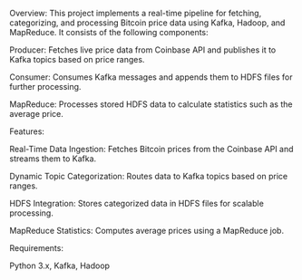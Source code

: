 Overview:
This project implements a real-time pipeline for fetching, categorizing, and processing Bitcoin price data using Kafka, Hadoop, and MapReduce. It consists of the following components:

Producer: Fetches live price data from Coinbase API and publishes it to Kafka topics based on price ranges.

Consumer: Consumes Kafka messages and appends them to HDFS files for further processing.

MapReduce: Processes stored HDFS data to calculate statistics such as the average price.

Features:

Real-Time Data Ingestion: Fetches Bitcoin prices from the Coinbase API and streams them to Kafka.

Dynamic Topic Categorization: Routes data to Kafka topics based on price ranges.

HDFS Integration: Stores categorized data in HDFS files for scalable processing.

MapReduce Statistics: Computes average prices using a MapReduce job.


Requirements:

Python 3.x,
Kafka,
Hadoop


